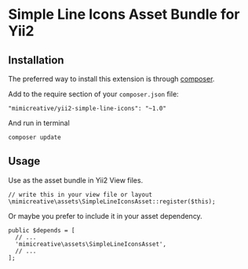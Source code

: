 Simple Line Icons Asset Bundle for Yii2
=======================================

Installation
------------

The preferred way to install this extension is through [composer](http://getcomposer.org/download/).

Add to the require section of your `composer.json` file:

```
"mimicreative/yii2-simple-line-icons": "~1.0"
```

And run in terminal

```
composer update
```

Usage
-----

Use as the asset bundle in Yii2 View files.

```
// write this in your view file or layout
\mimicreative\assets\SimpleLineIconsAsset::register($this);
```

Or maybe you prefer to include it in your asset dependency.

```
public $depends = [
  // ...
  'mimicreative\assets\SimpleLineIconsAsset',
  // ...
];
```


